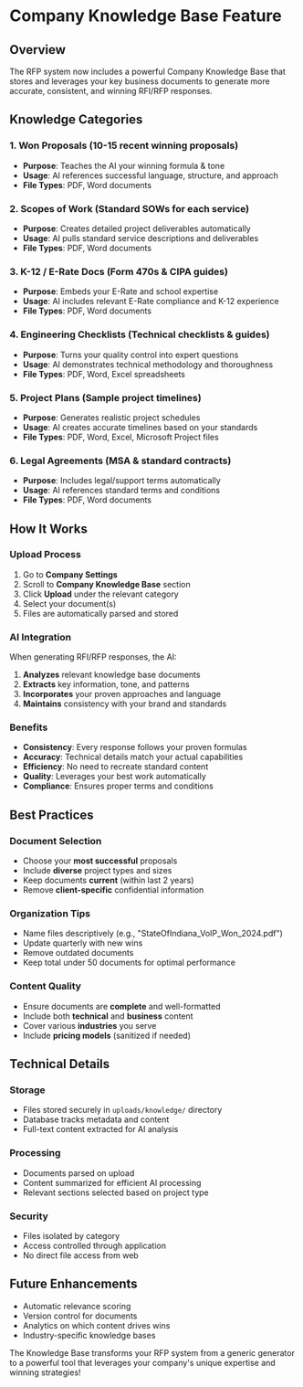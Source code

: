 # Company Knowledge Base Feature

## Overview
The RFP system now includes a powerful Company Knowledge Base that stores and leverages your key business documents to generate more accurate, consistent, and winning RFI/RFP responses.

## Knowledge Categories

### 1. **Won Proposals** (10-15 recent winning proposals)
- **Purpose**: Teaches the AI your winning formula & tone
- **Usage**: AI references successful language, structure, and approach
- **File Types**: PDF, Word documents

### 2. **Scopes of Work** (Standard SOWs for each service)
- **Purpose**: Creates detailed project deliverables automatically
- **Usage**: AI pulls standard service descriptions and deliverables
- **File Types**: PDF, Word documents

### 3. **K-12 / E-Rate Docs** (Form 470s & CIPA guides)
- **Purpose**: Embeds your E-Rate and school expertise
- **Usage**: AI includes relevant E-Rate compliance and K-12 experience
- **File Types**: PDF, Word documents

### 4. **Engineering Checklists** (Technical checklists & guides)
- **Purpose**: Turns your quality control into expert questions
- **Usage**: AI demonstrates technical methodology and thoroughness
- **File Types**: PDF, Word, Excel spreadsheets

### 5. **Project Plans** (Sample project timelines)
- **Purpose**: Generates realistic project schedules
- **Usage**: AI creates accurate timelines based on your standards
- **File Types**: PDF, Word, Excel, Microsoft Project files

### 6. **Legal Agreements** (MSA & standard contracts)
- **Purpose**: Includes legal/support terms automatically
- **Usage**: AI references standard terms and conditions
- **File Types**: PDF, Word documents

## How It Works

### Upload Process
1. Go to **Company Settings**
2. Scroll to **Company Knowledge Base** section
3. Click **Upload** under the relevant category
4. Select your document(s)
5. Files are automatically parsed and stored

### AI Integration
When generating RFI/RFP responses, the AI:
1. **Analyzes** relevant knowledge base documents
2. **Extracts** key information, tone, and patterns
3. **Incorporates** your proven approaches and language
4. **Maintains** consistency with your brand and standards

### Benefits
- **Consistency**: Every response follows your proven formulas
- **Accuracy**: Technical details match your actual capabilities
- **Efficiency**: No need to recreate standard content
- **Quality**: Leverages your best work automatically
- **Compliance**: Ensures proper terms and conditions

## Best Practices

### Document Selection
- Choose your **most successful** proposals
- Include **diverse** project types and sizes
- Keep documents **current** (within last 2 years)
- Remove **client-specific** confidential information

### Organization Tips
- Name files descriptively (e.g., "StateOfIndiana_VoIP_Won_2024.pdf")
- Update quarterly with new wins
- Remove outdated documents
- Keep total under 50 documents for optimal performance

### Content Quality
- Ensure documents are **complete** and well-formatted
- Include both **technical** and **business** content
- Cover various **industries** you serve
- Include **pricing models** (sanitized if needed)

## Technical Details

### Storage
- Files stored securely in `uploads/knowledge/` directory
- Database tracks metadata and content
- Full-text content extracted for AI analysis

### Processing
- Documents parsed on upload
- Content summarized for efficient AI processing
- Relevant sections selected based on project type

### Security
- Files isolated by category
- Access controlled through application
- No direct file access from web

## Future Enhancements
- Automatic relevance scoring
- Version control for documents
- Analytics on which content drives wins
- Industry-specific knowledge bases

The Knowledge Base transforms your RFP system from a generic generator to a powerful tool that leverages your company's unique expertise and winning strategies!